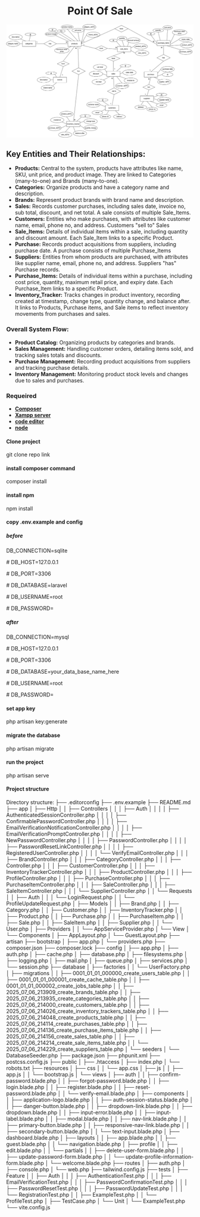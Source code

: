 <h1 align="center">Point Of Sale</h1>

<p align="center">
<img src="public\README_resource\ER.jpg" alt="ER Diagram">
</p>


## **Key Entities and Their Relationships:**

- **Products:** Central to the system, products have attributes like name, SKU, unit price, and product image. They are linked to Categories (many-to-one) and Brands (many-to-one).
- **Categories:** Organize products and have a category name and description.
- **Brands:** Represent product brands with brand name and description.
- **Sales:** Records customer purchases, including sales date, invoice no, sub total, discount, and net total. A sale consists of multiple Sale_Items.
- **Customers:** Entities who make purchases, with attributes like customer name, email, phone no, and address. Customers "sell to" Sales
- **Sale_Items:**  Details of individual items within a sale, including quantity and discount amount. Each Sale_Item links to a specific Product.
- **Purchase:** Records product acquisitions from suppliers, including purchase date. A purchase consists of multiple Purchase_Items
- **Suppliers:** Entities from whom products are purchased, with attributes like supplier name, email, phone no, and address. Suppliers "has" Purchase records.
- **Purchase_Items:** Details of individual items within a purchase, including cost price, quantity, maximum retail price, and expiry date. Each Purchase_Item links to a specific Product.
- **Inventory_Tracker:** Tracks changes in product inventory, recording created at timestamp, change type, quantity change, and balance after. It links to Products, Purchase items, and Sale items to reflect inventory movements from purchases and sales.

### **Overall System Flow:**
- **Product Catalog:** Organizing products by categories and brands.
- **Sales Management:** Handling customer orders, detailing items sold, and tracking sales totals and discounts.
- **Purchase Management:** Recording product acquisitions from suppliers and tracking purchase details.
- **Inventory Management:** Monitoring product stock levels and changes due to sales and purchases.


### **Requeired**
- **[Composer]()**
- **[Xampp server]()**
- **[code editor]()**
- **[node]()**

#### Clone project
<p>git clone repo link</p> 

#### install composer command
<p>composer install</p>

#### install npm
<p>npm install</p> 

#### copy .env.example and config
##### **before**
<p>DB_CONNECTION=sqlite</p> 
<p># DB_HOST=127.0.0.1</p> 
<p># DB_PORT=3306</p> 
<p># DB_DATABASE=laravel</p> 
<p># DB_USERNAME=root</p> 
<p># DB_PASSWORD=</p>

##### **after**
<p>DB_CONNECTION=mysql</p> 
<p># DB_HOST=127.0.0.1</p> 
<p># DB_PORT=3306</p> 
<p># DB_DATABASE=your_data_base_name_here</p> 
<p># DB_USERNAME=root</p> 
<p># DB_PASSWORD=</p> 


#### set app key
<p>php artisan key:generate</p> 

#### migrate the database
<p>php artisan migrate</p> 

#### run the project
<p>php artisan serve</p>

#### Project structure
<p>
Directory structure:
├── .editorconfig
├── .env.example
├── README.md
├── app
│   ├── Http
│   │   ├── Controllers
│   │   │   ├── Auth
│   │   │   │   ├── AuthenticatedSessionController.php
│   │   │   │   ├── ConfirmablePasswordController.php
│   │   │   │   ├── EmailVerificationNotificationController.php
│   │   │   │   ├── EmailVerificationPromptController.php
│   │   │   │   ├── NewPasswordController.php
│   │   │   │   ├── PasswordController.php
│   │   │   │   ├── PasswordResetLinkController.php
│   │   │   │   ├── RegisteredUserController.php
│   │   │   │   └── VerifyEmailController.php
│   │   │   ├── BrandController.php
│   │   │   ├── CategoryController.php
│   │   │   ├── Controller.php
│   │   │   ├── CustomerController.php
│   │   │   ├── InventoryTrackerController.php
│   │   │   ├── ProductController.php
│   │   │   ├── ProfileController.php
│   │   │   ├── PurchaseController.php
│   │   │   ├── PurchaseItemController.php
│   │   │   ├── SaleController.php
│   │   │   ├── SaleItemController.php
│   │   │   └── SupplierController.php
│   │   └── Requests
│   │       ├── Auth
│   │       │   └── LoginRequest.php
│   │       └── ProfileUpdateRequest.php
│   ├── Models
│   │   ├── Brand.php
│   │   ├── Category.php
│   │   ├── Customer.php
│   │   ├── InventoryTracker.php
│   │   ├── Product.php
│   │   ├── Purchase.php
│   │   ├── PurchaseItem.php
│   │   ├── Sale.php
│   │   ├── SaleItem.php
│   │   ├── Supplier.php
│   │   └── User.php
│   ├── Providers
│   │   └── AppServiceProvider.php
│   └── View
│       └── Components
│           ├── AppLayout.php
│           └── GuestLayout.php
├── artisan
├── bootstrap
│   ├── app.php
│   └── providers.php
├── composer.json
├── composer.lock
├── config
│   ├── app.php
│   ├── auth.php
│   ├── cache.php
│   ├── database.php
│   ├── filesystems.php
│   ├── logging.php
│   ├── mail.php
│   ├── queue.php
│   ├── services.php
│   └── session.php
├── database
│   ├── factories
│   │   └── UserFactory.php
│   ├── migrations
│   │   ├── 0001_01_01_000000_create_users_table.php
│   │   ├── 0001_01_01_000001_create_cache_table.php
│   │   ├── 0001_01_01_000002_create_jobs_table.php
│   │   ├── 2025_07_06_213909_create_brands_table.php
│   │   ├── 2025_07_06_213935_create_categories_table.php
│   │   ├── 2025_07_06_214000_create_customers_table.php
│   │   ├── 2025_07_06_214026_create_inventory_trackers_table.php
│   │   ├── 2025_07_06_214048_create_products_table.php
│   │   ├── 2025_07_06_214114_create_purchases_table.php
│   │   ├── 2025_07_06_214136_create_purchase_items_table.php
│   │   ├── 2025_07_06_214156_create_sales_table.php
│   │   ├── 2025_07_06_214214_create_sale_items_table.php
│   │   └── 2025_07_06_214229_create_suppliers_table.php
│   └── seeders
│       └── DatabaseSeeder.php
├── package.json
├── phpunit.xml
├── postcss.config.js
├── public
│   ├── .htaccess
│   ├── index.php
│   └── robots.txt
├── resources
│   ├── css
│   │   └── app.css
│   ├── js
│   │   ├── app.js
│   │   └── bootstrap.js
│   └── views
│       ├── auth
│       │   ├── confirm-password.blade.php
│       │   ├── forgot-password.blade.php
│       │   ├── login.blade.php
│       │   ├── register.blade.php
│       │   ├── reset-password.blade.php
│       │   └── verify-email.blade.php
│       ├── components
│       │   ├── application-logo.blade.php
│       │   ├── auth-session-status.blade.php
│       │   ├── danger-button.blade.php
│       │   ├── dropdown-link.blade.php
│       │   ├── dropdown.blade.php
│       │   ├── input-error.blade.php
│       │   ├── input-label.blade.php
│       │   ├── modal.blade.php
│       │   ├── nav-link.blade.php
│       │   ├── primary-button.blade.php
│       │   ├── responsive-nav-link.blade.php
│       │   ├── secondary-button.blade.php
│       │   └── text-input.blade.php
│       ├── dashboard.blade.php
│       ├── layouts
│       │   ├── app.blade.php
│       │   ├── guest.blade.php
│       │   └── navigation.blade.php
│       ├── profile
│       │   ├── edit.blade.php
│       │   └── partials
│       │       ├── delete-user-form.blade.php
│       │       ├── update-password-form.blade.php
│       │       └── update-profile-information-form.blade.php
│       └── welcome.blade.php
├── routes
│   ├── auth.php
│   ├── console.php
│   └── web.php
├── tailwind.config.js
├── tests
│   ├── Feature
│   │   ├── Auth
│   │   │   ├── AuthenticationTest.php
│   │   │   ├── EmailVerificationTest.php
│   │   │   ├── PasswordConfirmationTest.php
│   │   │   ├── PasswordResetTest.php
│   │   │   ├── PasswordUpdateTest.php
│   │   │   └── RegistrationTest.php
│   │   ├── ExampleTest.php
│   │   └── ProfileTest.php
│   ├── TestCase.php
│   └── Unit
│       └── ExampleTest.php
└── vite.config.js

</p>
